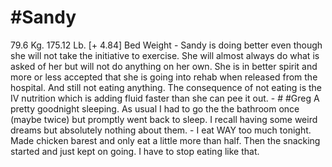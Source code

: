# #Sandy
79.6 Kg. 175.12 Lb. [+ 4.84] Bed Weight
	- Sandy is doing better even though she will not take the initiative to exercise.  She will almost always do what is asked of her but will not do anything on her own.  She is in better spirit and more or less accepted that she is going into rehab when released from the hospital.  And still not eating anything.  The consequence of not eating is the IV nutrition which is adding fluid faster than she can pee it out.
	- # #Greg
	  A pretty goodnight sleeping.  As usual I had to go the the bathroom once (maybe twice) but promptly went back to sleep.  I recall having some weird dreams but absolutely nothing about them.
	- I eat WAY too much tonight.  Made chicken barest and only eat a little more than half.  Then the snacking started and just kept on going.  I have to stop eating like that.